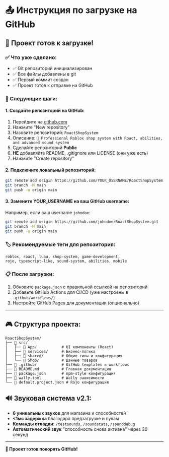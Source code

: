 # 📤 Инструкция по загрузке на GitHub

## 🎉 Проект готов к загрузке!

### ✅ Что уже сделано:
- ✅ Git репозиторий инициализирован
- ✅ Все файлы добавлены в git
- ✅ Первый коммит создан
- ✅ Проект готов к отправке на GitHub

### 🔗 Следующие шаги:

#### 1. Создайте репозиторий на GitHub:
1. Перейдите на [github.com](https://github.com)
2. Нажмите "New repository"
3. Назовите репозиторий: `RoactShopSystem`
4. Описание: `🛒 Professional Roblox shop system with Roact, abilities, and advanced sound system`
5. Сделайте репозиторий **Public**
6. **НЕ** добавляйте README, .gitignore или LICENSE (они уже есть)
7. Нажмите "Create repository"

#### 2. Подключите локальный репозиторий:
```bash
git remote add origin https://github.com/YOUR_USERNAME/RoactShopSystem.git
git branch -M main
git push -u origin main
```

#### 3. Замените YOUR_USERNAME на ваш GitHub username:
Например, если ваш username `johndoe`:
```bash
git remote add origin https://github.com/johndoe/RoactShopSystem.git
git branch -M main
git push -u origin main
```

### 🏷️ Рекомендуемые теги для репозитория:
```
roblox, roact, luau, shop-system, game-development, 
rojo, typescript-like, sound-system, abilities, mobile
```

### 📋 После загрузки:
1. Обновите `package.json` с правильной ссылкой на репозиторий
2. Добавьте GitHub Actions для CI/CD (уже настроены в `.github/workflows/`)
3. Настройте GitHub Pages для документации (опционально)

---

## 🎮 Структура проекта:
```
RoactShopSystem/
├── 📁 src/
│   ├── 📁 App/           # UI компоненты (Roact)
│   ├── 📁 services/      # Бизнес-логика
│   ├── 📁 shared/        # Общие типы и конфигурация
│   └── 📁 Shop/          # Данные товаров
├── 📁 .github/           # GitHub templates и workflows
├── 📄 README.md          # Главная документация
├── 📄 package.json       # npm-style конфигурация
├── 📄 wally.toml         # Wally зависимости
└── 📄 default.project.json # Rojo конфигурация
```

## 🔊 Звуковая система v2.1:
- **6 уникальных звуков** для магазина и способностей
- **<1мс задержка** благодаря предзагрузке и пулам
- **Команды отладки**: `/testsounds`, `/soundstats`, `/sounddebug`
- **Автоматический звук** "способность снова активна" через 30 секунд

---

**🚀 Проект готов покорять GitHub!**
